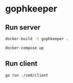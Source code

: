 # gophkeeper

## Run server

```bash
docker-build -t gophkeeper .
```

```bash
docker-compose up
```

## Run client

```bash
go run ./cmd/client
```